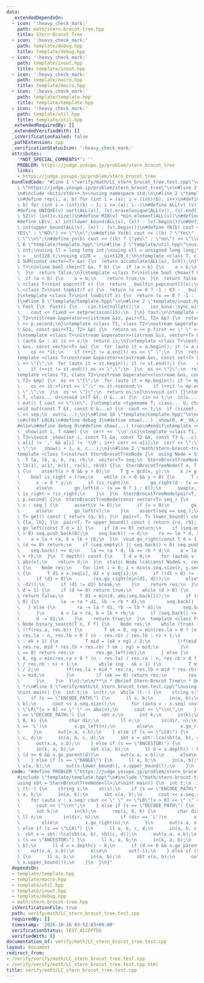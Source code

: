 ```yaml
---
data:
  _extendedDependsOn:
  - icon: ':heavy_check_mark:'
    path: math/stern-brocot-tree.hpp
    title: Stern-Brocot Tree
  - icon: ':heavy_check_mark:'
    path: template/debug.hpp
    title: template/debug.hpp
  - icon: ':heavy_check_mark:'
    path: template/inout.hpp
    title: template/inout.hpp
  - icon: ':heavy_check_mark:'
    path: template/macro.hpp
    title: template/macro.hpp
  - icon: ':heavy_check_mark:'
    path: template/template.hpp
    title: template/template.hpp
  - icon: ':heavy_check_mark:'
    path: template/util.hpp
    title: template/util.hpp
  _extendedRequiredBy: []
  _extendedVerifiedWith: []
  _isVerificationFailed: false
  _pathExtension: cpp
  _verificationStatusIcon: ':heavy_check_mark:'
  attributes:
    '*NOT_SPECIAL_COMMENTS*': ''
    PROBLEM: https://judge.yosupo.jp/problem/stern_brocot_tree
    links:
    - https://judge.yosupo.jp/problem/stern_brocot_tree
  bundledCode: "#line 1 \"verify/math/LC_stern_brocot_tree.test.cpp\"\n#define PROBLEM\
    \ \"https://judge.yosupo.jp/problem/stern_brocot_tree\"\n\n#line 2 \"template/template.hpp\"\
    \n#include <bits/stdc++.h>\nusing namespace std;\n\n#line 2 \"template/macro.hpp\"\
    \n#define rep(i, a, b) for (int i = (a); i < (int)(b); i++)\n#define rrep(i, a,\
    \ b) for (int i = (int)(b) - 1; i >= (a); i--)\n#define ALL(v) (v).begin(), (v).end()\n\
    #define UNIQUE(v) sort(ALL(v)), (v).erase(unique(ALL(v)), (v).end())\n#define\
    \ SZ(v) (int)v.size()\n#define MIN(v) *min_element(ALL(v))\n#define MAX(v) *max_element(ALL(v))\n\
    #define LB(v, x) int(lower_bound(ALL(v), (x)) - (v).begin())\n#define UB(v, x)\
    \ int(upper_bound(ALL(v), (x)) - (v).begin())\n#define YN(b) cout << ((b) ? \"\
    YES\" : \"NO\") << \"\\n\";\n#define Yn(b) cout << ((b) ? \"Yes\" : \"No\") <<\
    \ \"\\n\";\n#define yn(b) cout << ((b) ? \"yes\" : \"no\") << \"\\n\";\n#line\
    \ 6 \"template/template.hpp\"\n\n#line 2 \"template/util.hpp\"\nusing uint = unsigned\
    \ int;\nusing ll = long long int;\nusing ull = unsigned long long;\nusing i128\
    \ = __int128_t;\nusing u128 = __uint128_t;\n\ntemplate <class T, class S = T>\n\
    S SUM(const vector<T> &a) {\n  return accumulate(ALL(a), S(0));\n}\ntemplate <class\
    \ T>\ninline bool chmin(T &a, T b) {\n  if (a > b) {\n    a = b;\n    return true;\n\
    \  }\n  return false;\n}\ntemplate <class T>\ninline bool chmax(T &a, T b) {\n\
    \  if (a < b) {\n    a = b;\n    return true;\n  }\n  return false;\n}\n\ntemplate\
    \ <class T>\nint popcnt(T x) {\n  return __builtin_popcountll(x);\n}\ntemplate\
    \ <class T>\nint topbit(T x) {\n  return (x == 0 ? -1 : 63 - __builtin_clzll(x));\n\
    }\ntemplate <class T>\nint lowbit(T x) {\n  return (x == 0 ? -1 : __builtin_ctzll(x));\n\
    }\n#line 8 \"template/template.hpp\"\n\n#line 2 \"template/inout.hpp\"\nstruct\
    \ Fast {\n  Fast() {\n    cin.tie(nullptr);\n    ios_base::sync_with_stdio(false);\n\
    \    cout << fixed << setprecision(15);\n  }\n} fast;\n\ntemplate <class T1, class\
    \ T2>\nistream &operator>>(istream &is, pair<T1, T2> &p) {\n  return is >> p.first\
    \ >> p.second;\n}\ntemplate <class T1, class T2>\nostream &operator<<(ostream\
    \ &os, const pair<T1, T2> &p) {\n  return os << p.first << \" \" << p.second;\n\
    }\ntemplate <class T>\nistream &operator>>(istream &is, vector<T> &a) {\n  for\
    \ (auto &v : a) is >> v;\n  return is;\n}\ntemplate <class T>\nostream &operator<<(ostream\
    \ &os, const vector<T> &a) {\n  for (auto it = a.begin(); it != a.end();) {\n\
    \    os << *it;\n    if (++it != a.end()) os << \" \";\n  }\n  return os;\n}\n\
    template <class T>\nostream &operator<<(ostream &os, const set<T> &st) {\n  os\
    \ << \"{\";\n  for (auto it = st.begin(); it != st.end();) {\n    os << *it;\n\
    \    if (++it != st.end()) os << \",\";\n  }\n  os << \"}\";\n  return os;\n}\n\
    template <class T1, class T2>\nostream &operator<<(ostream &os, const map<T1,\
    \ T2> &mp) {\n  os << \"{\";\n  for (auto it = mp.begin(); it != mp.end();) {\n\
    \    os << it->first << \":\" << it->second;\n    if (++it != mp.end()) os <<\
    \ \",\";\n  }\n  os << \"}\";\n  return os;\n}\n\nvoid in() {}\ntemplate <typename\
    \ T, class... U>\nvoid in(T &t, U &...u) {\n  cin >> t;\n  in(u...);\n}\nvoid\
    \ out() { cout << \"\\n\"; }\ntemplate <typename T, class... U, char sep = ' '>\n\
    void out(const T &t, const U &...u) {\n  cout << t;\n  if (sizeof...(u)) cout\
    \ << sep;\n  out(u...);\n}\n#line 10 \"template/template.hpp\"\n\n#line 2 \"template/debug.hpp\"\
    \n#ifdef LOCAL\n#define debug 1\n#define show(...) _show(0, #__VA_ARGS__, __VA_ARGS__)\n\
    #else\n#define debug 0\n#define show(...) true\n#endif\ntemplate <class T>\nvoid\
    \ _show(int i, T name) {\n  cerr << '\\n';\n}\ntemplate <class T1, class T2, class...\
    \ T3>\nvoid _show(int i, const T1 &a, const T2 &b, const T3 &...c) {\n  for (;\
    \ a[i] != ',' && a[i] != '\\0'; i++) cerr << a[i];\n  cerr << \":\" << b << \"\
    \ \";\n  _show(i + 1, a, c...);\n}\n#line 2 \"math/stern-brocot-tree.hpp\"\n\n\
    template <class T>\nstruct SternBrocotTreeNode {\n  using Node = SternBrocotTreeNode;\n\
    \  T la, lb, a, b, ra, rb;\n  vector<T> seq;\n  SternBrocotTreeNode() : la(0),\
    \ lb(1), a(1), b(1), ra(1), rb(0) {}\n  SternBrocotTreeNode(T x, T y) : SternBrocotTreeNode()\
    \ {\n    assert(x > 0 && y > 0);\n    T g = gcd(x, y);\n    x /= g, y /= g;\n\
    \    bool is_right = true;\n    while (x > 0 && y > 0) {\n      T d = x / y;\n\
    \      x -= d * y;\n      if (is_right)\n        go_right(d - (x == 0 ? 1 : 0));\n\
    \      else\n        go_left(d - (x == 0 ? 1 : 0));\n      swap(x, y);\n     \
    \ is_right = !is_right;\n    }\n  }\n  SternBrocotTreeNode(pair<T, T> p) : SternBrocotTreeNode(p.first,\
    \ p.second) {}\n  SternBrocotTreeNode(const vector<T> seq_) {\n    for (auto&\
    \ v : seq_) {\n      assert(v != 0);\n      if (v > 0)\n        go_right(v);\n\
    \      else\n        go_left(v);\n    }\n    assert(seq == seq_);\n  }\n  pair<T,\
    \ T> get() const { return {a, b}; }\n  pair<T, T> lower_bound() const { return\
    \ {la, lb}; }\n  pair<T, T> upper_bound() const { return {ra, rb}; }\n\n  void\
    \ go_left(const T d = 1) {\n    if (d <= 0) return;\n    if (seq.empty() || seq.back()\
    \ > 0) seq.push_back(0);\n    seq.back() -= d;\n    ra += la * d, rb += lb * d;\n\
    \    a = la + ra, b = lb + rb;\n  }\n  void go_right(const T d = 1) {\n    if\
    \ (d <= 0) return;\n    if (seq.empty() || seq.back() < 0) seq.push_back(0);\n\
    \    seq.back() += d;\n    la += ra * d, lb += rb * d;\n    a = la + ra, b = lb\
    \ + rb;\n  }\n  T depth() const {\n    T d = 0;\n    for (auto& v : seq) d +=\
    \ abs(v);\n    return d;\n  }\n  static Node lca(const Node& x, const Node& y)\
    \ {\n    Node res;\n    for (int i = 0; i < min(x.seq.size(), y.seq.size()); i++)\
    \ {\n      T d1 = x.seq[i], d2 = y.seq[i];\n      if ((d1 > 0) != (d2 > 0)) break;\n\
    \      if (d1 > 0)\n        res.go_right(min(d1, d2));\n      else\n        res.go_left(min(-d1,\
    \ -d2));\n      if (d1 != d2) break;\n    }\n    return res;\n  }\n  bool go_parent(T\
    \ d = 1) {\n    if (d <= 0) return true;\n    while (d > 0) {\n      if (seq.empty())\
    \ return false;\n      T d1 = min(d, abs(seq.back()));\n      if (seq.back() >\
    \ 0) {\n        la -= ra * d1, lb -= rb * d1;\n        seq.back() -= d1;\n   \
    \   } else {\n        ra -= la * d1, rb -= lb * d1;\n        seq.back() += d1;\n\
    \      }\n      a = la + ra, b = lb + rb;\n      if (seq.back() <= 0) seq.pop_back();\n\
    \      d -= d1;\n    }\n    return true;\n  }\n  template <class F>\n  static\
    \ Node binary_search(T n, F f) {\n    Node res;\n    while (true) {\n      if\
    \ (!f(res.a, res.b)) {\n        T ok = 0, ng = min(res.la > 0 ? (n - res.ra) /\
    \ res.la : n, res.lb > 0 ? (n - res.rb) / res.lb : n) + 1;\n        while (ng\
    \ - ok > 1) {\n          T mid = (ok + ng) / 2;\n          (!f(mid * res.la +\
    \ res.ra, mid * res.lb + res.rb) ? ok : ng) = mid;\n        }\n        if (ok\
    \ == 0) return res;\n        res.go_left(ok);\n      } else {\n        T ok =\
    \ 0, ng = min(res.ra > 0 ? (n - res.la) / res.ra : n, res.rb > 0 ? (n - res.lb)\
    \ / res.rb : n) + 1;\n        while (ng - ok > 1) {\n          T mid = (ok + ng)\
    \ / 2;\n          (f(res.la + mid * res.ra, res.lb + mid * res.rb) ? ok : ng)\
    \ = mid;\n        }\n        if (ok == 0) return res;\n        res.go_left(ok);\n\
    \      }\n    }\n  }\n};\n\n/**\n * @brief Stern-Brocot Tree\n * @docs docs/math/stern-brocot-tree.md\n\
    \ */\n#line 5 \"verify/math/LC_stern_brocot_tree.test.cpp\"\nusing sbt = SternBrocotTreeNode<ll>;\n\
    \nint main() {\n  int t;\n  in(t);\n  while (t--) {\n    string s;\n    in(s);\n\
    \    if (s == \"ENCODE_PATH\") {\n      ll a, b;\n      in(a, b);\n      sbt x(a,\
    \ b);\n      cout << x.seq.size();\n      for (auto v : x.seq) cout << \" \" <<\
    \ \"LR\"[v > 0] << \" \" << abs(v);\n      cout << \"\\n\";\n    } else if (s\
    \ == \"DECODE_PATH\") {\n      sbt x;\n      int k;\n      in(k);\n      rep(i,\
    \ 0, k) {\n        char dir;\n        ll n;\n        in(dir, n);\n        if (dir\
    \ == 'L')\n          x.go_left(n);\n        else\n          x.go_right(n);\n \
    \     }\n      out(x.a, x.b);\n    } else if (s == \"LCA\") {\n      ll a, b,\
    \ c, d;\n      in(a, b, c, d);\n      sbt x = sbt::lca(sbt(a, b), sbt(c, d));\n\
    \      out(x.a, x.b);\n    } else if (s == \"ANCESTOR\") {\n      ll k, a, b;\n\
    \      in(k, a, b);\n      sbt x(a, b);\n      ll d = x.depth() - k;\n      if\
    \ (d >= 0 && x.go_parent(d))\n        out(x.a, x.b);\n      else\n        out(-1);\n\
    \    } else if (s == \"RANGE\") {\n      ll a, b;\n      in(a, b);\n      sbt\
    \ x(a, b);\n      out(x.lower_bound(), x.upper_bound());\n    }\n  }\n}\n"
  code: "#define PROBLEM \"https://judge.yosupo.jp/problem/stern_brocot_tree\"\n\n\
    #include \"template/template.hpp\"\n#include \"math/stern-brocot-tree.hpp\"\n\
    using sbt = SternBrocotTreeNode<ll>;\n\nint main() {\n  int t;\n  in(t);\n  while\
    \ (t--) {\n    string s;\n    in(s);\n    if (s == \"ENCODE_PATH\") {\n      ll\
    \ a, b;\n      in(a, b);\n      sbt x(a, b);\n      cout << x.seq.size();\n  \
    \    for (auto v : x.seq) cout << \" \" << \"LR\"[v > 0] << \" \" << abs(v);\n\
    \      cout << \"\\n\";\n    } else if (s == \"DECODE_PATH\") {\n      sbt x;\n\
    \      int k;\n      in(k);\n      rep(i, 0, k) {\n        char dir;\n       \
    \ ll n;\n        in(dir, n);\n        if (dir == 'L')\n          x.go_left(n);\n\
    \        else\n          x.go_right(n);\n      }\n      out(x.a, x.b);\n    }\
    \ else if (s == \"LCA\") {\n      ll a, b, c, d;\n      in(a, b, c, d);\n    \
    \  sbt x = sbt::lca(sbt(a, b), sbt(c, d));\n      out(x.a, x.b);\n    } else if\
    \ (s == \"ANCESTOR\") {\n      ll k, a, b;\n      in(k, a, b);\n      sbt x(a,\
    \ b);\n      ll d = x.depth() - k;\n      if (d >= 0 && x.go_parent(d))\n    \
    \    out(x.a, x.b);\n      else\n        out(-1);\n    } else if (s == \"RANGE\"\
    ) {\n      ll a, b;\n      in(a, b);\n      sbt x(a, b);\n      out(x.lower_bound(),\
    \ x.upper_bound());\n    }\n  }\n}"
  dependsOn:
  - template/template.hpp
  - template/macro.hpp
  - template/util.hpp
  - template/inout.hpp
  - template/debug.hpp
  - math/stern-brocot-tree.hpp
  isVerificationFile: true
  path: verify/math/LC_stern_brocot_tree.test.cpp
  requiredBy: []
  timestamp: '2025-10-26 03:52:03+09:00'
  verificationStatus: TEST_ACCEPTED
  verifiedWith: []
documentation_of: verify/math/LC_stern_brocot_tree.test.cpp
layout: document
redirect_from:
- /verify/verify/math/LC_stern_brocot_tree.test.cpp
- /verify/verify/math/LC_stern_brocot_tree.test.cpp.html
title: verify/math/LC_stern_brocot_tree.test.cpp
---
```

